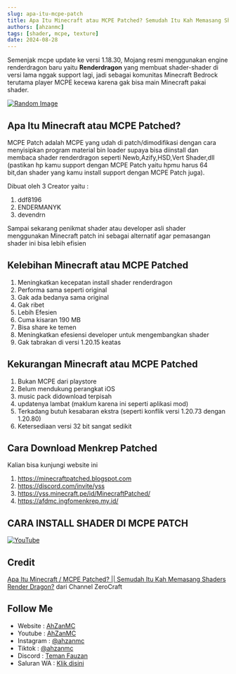 ```yaml
---
slug: apa-itu-mcpe-patch
title: Apa Itu Minecraft atau MCPE Patched? Semudah Itu Kah Memasang Shaders Render Dragon di MCPE?
authors: [ahzanmc]
tags: [shader, mcpe, texture]
date: 2024-08-28
---
```


Semenjak mcpe update ke versi 1.18.30, Mojang resmi menggunakan engine renderdragon baru yaitu **Renderdragon** yang membuat shader-shader di versi lama nggak support lagi, jadi sebagai komunitas Minecraft Bedrock terutama player MCPE kecewa karena gak bisa main Minecraft pakai shader.

<!-- truncate -->

[![Random Image](https://imapi.ingfomenkrep.my.id/random-image-show)](https://imapi.ingfomenkrep.my.id/random-link)

## Apa Itu Minecraft atau MCPE Patched?

MCPE Patch adalah MCPE yang udah di patch/dimodifikasi dengan cara menyisipkan program material bin loader supaya bisa diinstall dan membaca shader renderdragon seperti Newb,Azify,HSD,Vert Shader,dll (pastikan hp kamu support dengan MCPE Patch yaitu hpmu harus 64 bit,dan shader yang kamu install support dengan MCPE Patch juga).

Dibuat oleh 3 Creator yaitu :

1. ddf8196
2. ENDERMANYK
3. devendrn

Sampai sekarang penikmat shader atau developer asli shader menggunakan Minecraft patch ini sebagai alternatif agar pemasangan shader ini bisa lebih efisien

## Kelebihan Minecraft atau MCPE Patched

1. Meningkatkan kecepatan install shader renderdragon
2. Performa sama seperti original
3. Gak ada bedanya sama original
4. Gak ribet
5. Lebih Efesien
6. Cuma kisaran 190 MB
7. Bisa share ke temen
8. Meningkatkan efesiensi developer untuk mengembangkan shader
9. Gak tabrakan di versi 1.20.15 keatas

## Kekurangan Minecraft atau MCPE Patched

1. Bukan MCPE dari playstore
2. Belum mendukung perangkat iOS
3. music pack didownload terpisah
4. updatenya lambat (maklum karena ini seperti aplikasi mod)
5. Terkadang butuh kesabaran ekstra (seperti konflik versi 1.20.73 dengan 1.20.80)
6. Ketersediaan versi 32 bit sangat sedikit

## Cara Download Menkrep Patched

Kalian bisa kunjungi website ini

1. https://minecraftpatched.blogspot.com
2. https://discord.com/invite/yss
3. https://yss.minecraft.pe/id/MinecraftPatched/
4. https://afdmc.ingfomenkrep.my.id/

## CARA INSTALL SHADER DI MCPE PATCH

[![YouTube](http://i.ytimg.com/vi/omsS1EvFRAE/hqdefault.jpg)](https://www.youtube.com/watch?v=omsS1EvFRAE)

## Credit

[Apa Itu Minecraft / MCPE Patched? || Semudah Itu Kah Memasang Shaders Render Dragon?](https://youtu.be/BZBebJplBFs?si=Hgu3uF_K4PI1giUM) dari Channel ZeroCraft

## Follow Me

- Website : [AhZanMC](https://bio-link.ahzanmc.my.id/)
- Youtube : [AhZanMC](https://youtube.com/c/AhZanMC)
- Instagram : [@ahzanmc](https://www.instagram.com/ahzanmc/)
- Tiktok : [@ahzanmc](http://tiktok.com/@ahzanmc)
- Discord : [Teman Fauzan](https://ahzanmc.my.id/discord)
- Saluran WA : [Klik disini](https://whatsapp.com/channel/0029VaWN5AR05MUmTwwxfj3K)